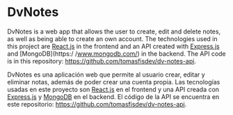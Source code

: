 # DvNotes

DvNotes is a web app that allows the user to create, edit and delete notes, as well as being able to create an own account. The technologies used in this project are [React.js](https://reactjs.org/) in the frontend and an API created with [Express.js](https://expressjs.com/) and [MongoDB](https:/ /www.mongodb.com/) in the backend. The API code is in this repository: https://github.com/tomasfisdev/dv-notes-api.

DvNotes es una aplicación web que permite al usuario crear, editar y eliminar notas, además de poder crear una cuenta propia. Las tecnologías usadas en este proyecto son [React.js](https://reactjs.org/) en el frontend y una API creada con [Express.js](https://expressjs.com/) y [MongoDB](https://www.mongodb.com/) en el backend. El código de la API se encuentra en este repositorio: https://github.com/tomasfisdev/dv-notes-api.

